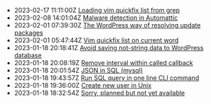 * 2023-02-17 11:11:00Z [Loading vim quickfix list from grep](../9)
* 2023-02-08 14:01:04Z [Malware detection in Automattic](../8)
* 2023-02-01 07:39:30Z [The WordPress way of resolving update packages](../7)
* 2023-02-01 05:47:44Z [Vim quickfix list on current word](../5)
* 2023-01-18 20:18:41Z [Avoid saving not-string data to WordPress database](../6)
* 2023-01-18 20:08:19Z [Remove interval within called callback](../4)
* 2023-01-18 20:01:54Z [JSON in SQL (mysql)](../3)
* 2023-01-18 19:43:57Z [Run SQL query in one line CLI command](../2)
* 2023-01-18 19:36:00Z [Create new user in Unix](../1)
* 2023-01-18 18:32:54Z [Sorry, planned but not yet available](../0)
